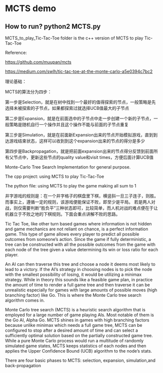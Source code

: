 MCTS demo
====

How to run? python2 MCTS.py
-------	
MCTS_to_play_Tic-Tac-Toe folder is the c++ version of MCTS to play Tic-Tac-Toe     



Reference:

https://github.com/muupan/mcts

https://medium.com/swlh/tic-tac-toe-at-the-monte-carlo-a5e0394c7bc2    




理论基础：

MCTS的算法分为四步：

第一步是Selection，就是在树中找到一个最好的值得探索的节点，一般策略是先选择未被探索的子节点，如果都探索过就选择UCB值最大的子节点

第二步是Expansion，就是在前面选中的子节点中走一步创建一个新的子节点，一般策略是随机自行一个操作并且这个操作不能与前面的子节点重复

第三步是Simulation，就是在前面新Expansion出来的节点开始模拟游戏，直到到达游戏结束状态，这样可以收到到这个expansion出来的节点的得分是多少

第四步是Backpropagation，就是把前面expansion出来的节点得分反馈到前面所有父节点中，更新这些节点的quality value和visit times，方便后面计算UCB值


Monte-Carlo Tree Search Implementation for general purpose.




The cpp project: using MCTS to play Tic-Tac-Toe

The python file: using MCTS to play the game making all sum to 1

井字游戏的规则是：在一个井字格子的棋盘里下棋，横竖斜一旦三子连子，则胜。而事实上，遵循一定的规则，该游戏便能保证不败，即至少是平局。 
若是两人对战，则仅需要判断“胜负平”三种状态即可，比较简单，而人机对战的难点便在于让机器立于不败之地的下棋规则。下面会重点讲解不败的思路。


Tic Tac Toe, like other turn based games where information is not hidden and game mechanics are not reliant on chance, is a perfect information game. This type of game allows every player to predict all possible outcomes from someone’s action. Since the game if fully deterministic, a tree can be constructed with all the possible outcomes from the game with each node of the tree given a value determining its win or loss ratio for each player.

An AI can then traverse this tree and choose a node it deems most likely to lead to a victory.
 If the AI’s strategy in choosing nodes is to pick the node with the smallest possibility of losing, 
 it would be utilizing a minimax strategy. While in theory this sounds like a feasible game plan, 
 in practice the amount of time to render a full game tree and then traverse it can be unrealistic 
 especially for games with large amounts of possible moves (high branching factor) like Go. 
 This is where the Monte Carlo tree search algorithm comes in.
 
 
 Monte Carlo tree search (MCTS) is a heuristic search algorithm that is employed for a large number of game playing AIs. 
 Most notable of them is the Go AI, Alpha Go. MCTS shines in games with high branching factors because 
 unlike minimax which needs a full game tree, MCTS can be configured to stop after a desired amount of time 
 and can select a sufficiently optimal solution based on the partially constructed game tree.  
 While a pure Monte Carlo process would run a multitude of randomly simulated game states, 
 MCTS keeps statistics of each nodes and then applies the Upper Confidence Bound (UCB) algorithm to the node’s stats.
 
 
 There are four basic phases to MCTS: selection, expansion, simulation,and back-propagation
